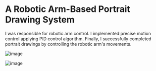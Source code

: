 # A Robotic Arm-Based Portrait Drawing System

I was responsible for robotic arm control. I implemented precise motion control applying PID control algorithm. Finally, I successfully completed portrait drawings by controlling the robotic arm's movements.

![image](https://github.com/anOrangeCat1/projects_sustech/assets/99580008/3c7d9f0e-0fa6-42d3-af2c-7b6bc0e16ac8)

![image](https://github.com/anOrangeCat1/projects_sustech/assets/99580008/c14db0ab-eb0c-4b48-8fb9-894eb76a39df)

